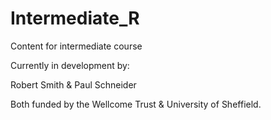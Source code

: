 # Intermediate_R

Content for intermediate course

Currently in development by:

Robert Smith & Paul Schneider

Both funded by the Wellcome Trust & University of Sheffield.
